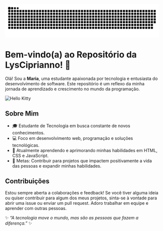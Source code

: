 
<picture align="center">
<source media="(prefers-color-scheme: dark)" srcset="https://raw.githubusercontent.com/mari4souza/mari4souza/output/github-contribution-grid-snake-dark.svg">
<source media="(prefers-color-scheme: light)" srcset="https://raw.githubusercontent.com/mari4souza/mari4souza/output/github-contribution-grid-snake-dark.svg">
<img align="center" alt="github contribution grid snake animation" src="https://raw.githubusercontent.com/mari4souza/mari4souza/output/github-contribution-grid-snake.svg">
</picture>

# Bem-vindo(a) ao Repositório da LysCiprianno! 🌟
Olá! Sou a **Maria**, uma estudante apaixonada por tecnologia e entusiasta do desenvolvimento de software. Este repositório é um reflexo da minha jornada de aprendizado e crescimento no mundo da programação.

![Hello Kitty](https://media.tenor.com/KCR6uHAlphkAAAAi/hello-kitty.gif)
 
## Sobre Mim
- 🎓 Estudante de Tecnologia em busca constante de novos conhecimentos.
- 💻 Foco em desenvolvimento web, programação e soluções tecnológicas.
- 🌱 Atualmente aprendendo e aprimorando minhas habilidades em HTML, CSS e JavaScript.
- 🎯 Metas: Contribuir para projetos que impactem positivamente a vida das pessoas e expandir minhas habilidades.
## Contribuições
Estou sempre aberta a colaborações e feedback! Se você tiver alguma ideia ou quiser contribuir para algum dos meus projetos, sinta-se à vontade para abrir uma issue ou enviar um pull request. Adoro trabalhar em equipe e aprender com outras pessoas.

✨ _“A tecnologia move o mundo, mas são as pessoas que fazem a diferença.”_ ✨
